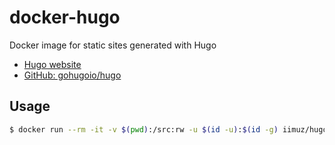 # docker-hugo

Docker image for static sites generated with Hugo

* [Hugo website](https://gohugo.io/)
* [GitHub: gohugoio/hugo](https://github.com/gohugoio/hugo)

## Usage

```sh
$ docker run --rm -it -v $(pwd):/src:rw -u $(id -u):$(id -g) iimuz/hugo:latest hugo
```

